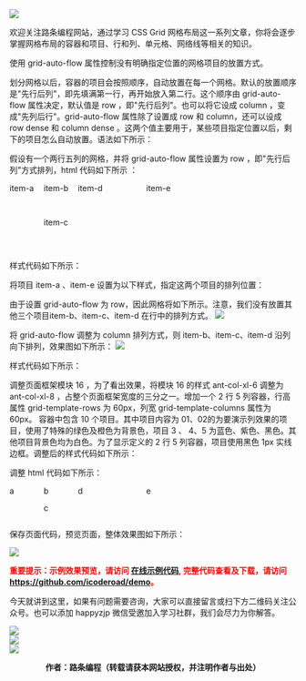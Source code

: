 ![](https://www.icoderoad.com/demo/grid/images/css-grid.png)

欢迎关注路条编程网站，通过学习 CSS Grid 网格布局这一系列文章，你将会逐步掌握网格布局的容器和项目、行和列、单元格、网络线等相关的知识。

使用 grid-auto-flow 属性控制没有明确指定位置的网格项目的放置方式。

划分网格以后，容器的项目会按照顺序，自动放置在每一个网格。默认的放置顺序是"先行后列"，即先填满第一行，再开始放入第二行。这个顺序由 grid-auto-flow 属性决定，默认值是 row ，即"先行后列"。也可以将它设成 column ，变成"先列后行"。grid-auto-flow 属性除了设置成 row 和 column，还可以设成 row dense 和 column dense 。这两个值主要用于，某些项目指定位置以后，剩下的项目怎么自动放置。语法如下所示：

<style type="text/css">
.container {
  grid-auto-flow: row | column | row dense | column dense;
}
</style>

假设有一个两行五列的网格，并将 grid-auto-flow 属性设置为 row ，即"先行后列"方式排列，html 代码如下所示 ：

<div class="container">
  <div class="item-a">item-a</div>
  <div class="item-b">item-b</div>
  <div class="item-c">item-c</div>
  <div class="item-d">item-d</div>
  <div class="item-e">item-e</div>
</div>

样式代码如下所示：

<style type="text/css">
.container {
  display: grid;
  grid-template-columns: 60px 60px 60px 60px 60px;
  grid-template-rows: 30px 30px;
  grid-auto-flow: row;
}
</style>

将项目 item-a 、item-e 设置为以下样式，指定这两个项目的排列位置：
<style type="text/css">
.item-a {
  grid-column: 1;
  grid-row: 1 / 3;
}
.item-e {
  grid-column: 5;
  grid-row: 1 / 3;
}
</style>

由于设置 grid-auto-flow 为 row，因此网格将如下所示。注意，我们没有放置其他三个项目item-b、item-c、item-d 在行中的排列方式。
![](https://www.icoderoad.com/demo/grid/images/grid-auto-flow-01.png)

将 grid-auto-flow 调整为 column 排列方式，则 item-b、item-c、item-d 沿列向下排列，效果图如下所示：
![](https://www.icoderoad.com/demo/grid/images/grid-auto-flow-02.png)

样式代码如下所示：
<style type="text/css">
.container {
  display: grid;
  grid-template-columns: 60px 60px 60px 60px 60px;
  grid-template-rows: 60px 60px;
  grid-auto-flow: column;
}
</style>

调整页面框架模块 16 ，为了看出效果，将模块 16 的样式 ant-col-xl-6 调整为 ant-col-xl-8 ，占整个页面框架宽度的三分之一。增加一个 2 行 5 列容器，行高属性 grid-template-rows 为 60px，列宽 grid-template-columns 属性为 60px。 容器中包含 10 个项目。其中项目内容为 01、02的为要演示列效果的项目，使用了特殊的绿色及橙色为背景色，项目 3
、 4、5 为蓝色、紫色、黑色。其他项目背景色均为白色。为了显示定义的 2 行 5 列容器，项目使用黑色 1px 实线边框。调整后的样式代码如下所示：

<style type="text/css">
.grid-auto-flow-main {
  display: grid;
  grid-template-columns: 60px 60px 60px 60px 60px;
  grid-template-rows: 30px 30px;
  grid-auto-flow: column;
}
.grid-auto-flow-item-01 {
  grid-column: 1;
  grid-row: 1 / 3;
}
.grid-auto-flow-item-02 {
  grid-column: 5;
  grid-row: 1 / 3;
}
</style>

调整 html 代码如下所示：

<article class="article  ant-col ant-col-xs-24 ant-col-sm-12 ant-col-md-12 ant-col-lg-12 ant-col-xl-8">
     <div class="card">                
        <div class="grid-auto-flow-main">
          <div class="box-no-margin grid-auto-border item1 grid-auto-flow-item-01 border-radius-top-left border-radius-bottom-left ">a</div>
          <div class="box-no-margin grid-auto-border item5 grid-auto-flow-item-02 ">e</div>
          <div class="box-no-margin grid-auto-border item2">b</div>
          <div class="box-no-margin grid-auto-border item3">c</div>
          <div class="box-no-margin grid-auto-border item4">d</div>
          <div class="box-no-margin grid-auto-border "></div>
          <div class="box-no-margin grid-auto-border "></div>
          <div class="box-no-margin grid-auto-border "></div>
          <div class="box-no-margin grid-auto-border border-radius-top-right "></div>
          <div class="box-no-margin grid-auto-border border-radius-bottom-right"></div>
        </div> 
      </div>
</article>

保存页面代码，预览页面，整体效果图如下所示：

![](https://www.icoderoad.com/demo/grid/images/html18-show01.png)

<p style="color:red;">
  <b>
  重要提示：示例效果预览，请访问 <a href="https://www.icoderoad.com/demo/" target="_blank">在线示例代码</a>, 完整代码查看及下载，请访问 <a href="https://github.com/icoderoad/demo" target="_blank"> https://github.com/icoderoad/demo</a>。
  </b>
</p>

<p>今天就讲到这里，如果有问题需要咨询，大家可以直接留言或扫下方二维码关注公众号。也可以添加 happyzjp 微信受邀加入学习社群，我们会尽力为你解答。</p>

![](https://www.icoderoad.com/upload/2020/09/icoderoad-41b3e8fe1caa4990b529c875f055e507.png)<br/>
![](https://www.icoderoad.com/upload/2020/09/xy-dc4752b6b7d34ba6b2de3c152c1d2961.png)<br/>
![](https://www.icoderoad.com/upload/2020/09/end-e22f055734c84115a28f03ca03df589a.png)<br/>

<center>
  <b>作者：路条编程（转载请获本网站授权，并注明作者与出处）</b>
</center>


